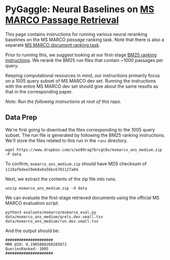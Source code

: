 # PyGaggle: Neural Baselines on [MS MARCO Passage Retrieval](https://github.com/microsoft/MSMARCO-Passage-Ranking)

This page contains instructions for running various neural reranking baselines on the MS MARCO *passage* ranking task. 
Note that there is also a separate [MS MARCO *document* ranking task](experiments-msmarco-doc.md).

Prior to running this, we suggest looking at our first-stage [BM25 ranking instructions](https://github.com/castorini/anserini/blob/master/docs/experiments-msmarco-passage.md).
We rerank the BM25 run files that contain ~1000 passages per query.

Keeping computational resources in mind, our instructions primarily focus on a 1005 query subset of MS MARCO dev set. 
Running the instructions with the entire MS MARCO dev set should give about the same results as that in the corresponding paper. 

*Note: Run the following instructions at root of this repo.*

## Data Prep

We're first going to download the files corresponding to the 1005 query subset. The run file is generated by following the BM25 ranking instructions. We'll store the files related to this run in the `runs` directory.

```
wget https://www.dropbox.com/s/wz89rag7brcgt8v/msmarco_ans_medium.zip -P data
```

To confirm, `msmarco_ans_medium.zip` should have MD5 checksum of `1119afbdee29eb0a9a56bc6701127a84`.

Next, we extract the contents of the zip file into runs. 

```
unzip msmarco_ans_medium.zip -d data
```

We can evaluate the first-stage retrieved documents using the official MS MARCO evaluation script.

```
python3 evaluate/msmarco/msmarco_eval.py data/msmarco_ans_medium/qrels.dev.small.tsv data/msmarco_ans_medium/run.dev.small.tsv
```

And the output should be:

```
#####################
MRR @10: 0.1905808260285872
QueriesRanked: 1005
#####################
```


